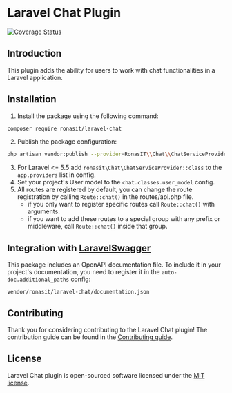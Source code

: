 # Laravel Chat Plugin

[![Coverage Status](https://coveralls.io/repos/github/RonasIT/laravel-chat/badge.svg?branch=master)](https://coveralls.io/github/RonasIT/laravel-chat?branch=master)

## Introduction

This plugin adds the ability for users to work with chat functionalities in a Laravel application.

## Installation

1. Install the package using the following command:

```sh
composer require ronasit/laravel-chat
```

2. Publish the package configuration:

``` sh
php artisan vendor:publish --provider=RonasIT\\Chat\\ChatServiceProvider
```

3. For Laravel <= 5.5 add `ronasit\Chat\ChatServiceProvider::class` to the `app.providers` list in config.
4. Set your project's User model to the `chat.classes.user_model` config.
5. All routes are registered by default, you can change the route registration by calling `Route::chat()` in the routes/api.php file. 
   - if you only want to register specific routes call `Route::chat()` with arguments.
   - if you want to add these routes to a special group with any prefix or middleware, call `Route::chat()` inside that group.

## Integration with [LaravelSwagger](https://github.com/RonasIT/laravel-swagger)

This package includes an OpenAPI documentation file. To include it in your project's documentation, you need to register it in the `auto-doc.additional_paths` config:

`vendor/ronasit/laravel-chat/documentation.json`

## Contributing

Thank you for considering contributing to the Laravel Chat plugin! The contribution guide can be found in the [Contributing guide](CONTRIBUTING.md).

## License

Laravel Chat plugin is open-sourced software licensed under the [MIT license](LICENSE).
